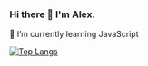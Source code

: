 ### Hi there 👋  I'm Alex.

🌱 I’m currently learning JavaScript

[![Top Langs](https://github-readme-stats.vercel.app/api/top-langs/?username=martyno-a-d&layout=compact)](https://github.com/anuraghazra/github-readme-stats)

<!--
**martynov-a-d/martynov-a-d** is a ✨ _special_ ✨ repository because its `README.md` (this file) appears on your GitHub profile.

Here are some ideas to get you started:

- 🔭 I’m currently working on ...
- 🌱 I’m currently learning ...
- 👯 I’m looking to collaborate on ...
- 🤔 I’m looking for help with ...
- 💬 Ask me about ...
- 📫 How to reach me: ...
- 😄 Pronouns: ...
- ⚡ Fun fact: ...
-->
